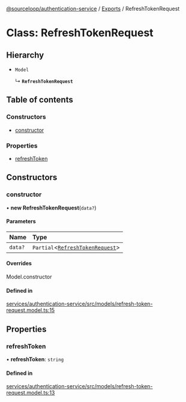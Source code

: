 [@sourceloop/authentication-service](../README.md) / [Exports](../modules.md) / RefreshTokenRequest

# Class: RefreshTokenRequest

## Hierarchy

- `Model`

  ↳ **`RefreshTokenRequest`**

## Table of contents

### Constructors

- [constructor](RefreshTokenRequest.md#constructor)

### Properties

- [refreshToken](RefreshTokenRequest.md#refreshtoken)

## Constructors

### constructor

• **new RefreshTokenRequest**(`data?`)

#### Parameters

| Name | Type |
| :------ | :------ |
| `data?` | `Partial`<[`RefreshTokenRequest`](RefreshTokenRequest.md)\> |

#### Overrides

Model.constructor

#### Defined in

[services/authentication-service/src/models/refresh-token-request.model.ts:15](https://github.com/sourcefuse/loopback4-microservice-catalog/blob/089fc2dc0/services/authentication-service/src/models/refresh-token-request.model.ts#L15)

## Properties

### refreshToken

• **refreshToken**: `string`

#### Defined in

[services/authentication-service/src/models/refresh-token-request.model.ts:13](https://github.com/sourcefuse/loopback4-microservice-catalog/blob/089fc2dc0/services/authentication-service/src/models/refresh-token-request.model.ts#L13)
